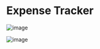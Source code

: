 # Expense Tracker 

![image](https://github.com/fabiotano/ExpenseProject/assets/117854269/70075a11-76d7-452b-8d53-859a1b39e670)

![image](https://github.com/fabiotano/ExpenseProject/assets/117854269/a25871a2-efd4-465b-a67b-58c9a37f5660)

